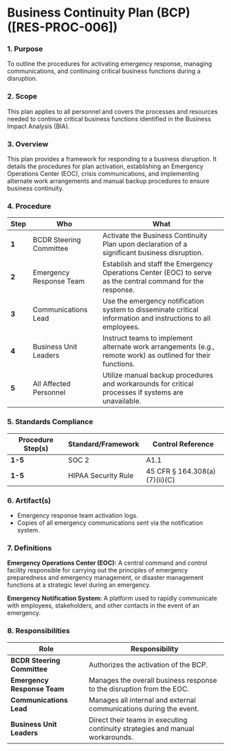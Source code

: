 # Business Continuity Plan (BCP) ([RES-PROC-006])

### 1. Purpose

To outline the procedures for activating emergency response, managing communications, and continuing critical business functions during a disruption.

### 2. Scope

This plan applies to all personnel and covers the processes and resources needed to continue critical business functions identified in the Business Impact Analysis (BIA).

### 3. Overview

This plan provides a framework for responding to a business disruption. It details the procedures for plan activation, establishing an Emergency Operations Center (EOC), crisis communications, and implementing alternate work arrangements and manual backup procedures to ensure business continuity.

### 4. Procedure

| **Step** | **Who** | **What** |
| --- | --- | --- |
| **1** | BCDR Steering Committee | Activate the Business Continuity Plan upon declaration of a significant business disruption. |
| **2** | Emergency Response Team | Establish and staff the Emergency Operations Center (EOC) to serve as the central command for the response. |
| **3** | Communications Lead | Use the emergency notification system to disseminate critical information and instructions to all employees. |
| **4** | Business Unit Leaders | Instruct teams to implement alternate work arrangements (e.g., remote work) as outlined for their functions. |
| **5** | All Affected Personnel | Utilize manual backup procedures and workarounds for critical processes if systems are unavailable. |

### 5. Standards Compliance

| **Procedure Step(s)** | **Standard/Framework** | **Control Reference** |
| --- | --- | --- |
| **1-5** | SOC 2 | A1.1 |
| **1-5** | HIPAA Security Rule | 45 CFR § 164.308(a)(7)(ii)(C) |

### 6. Artifact(s)

- Emergency response team activation logs.
- Copies of all emergency communications sent via the notification system.

### 7. Definitions

**Emergency Operations Center (EOC):** A central command and control facility responsible for carrying out the principles of emergency preparedness and emergency management, or disaster management functions at a strategic level during an emergency.

**Emergency Notification System:** A platform used to rapidly communicate with employees, stakeholders, and other contacts in the event of an emergency.

### 8. Responsibilities

| **Role** | **Responsibility** |
| --- | --- |
| **BCDR Steering Committee** | Authorizes the activation of the BCP. |
| **Emergency Response Team** | Manages the overall business response to the disruption from the EOC. |
| **Communications Lead** | Manages all internal and external communications during the event. |
| **Business Unit Leaders** | Direct their teams in executing continuity strategies and manual workarounds. |
